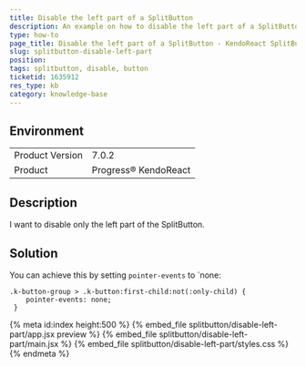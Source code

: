 ```yaml
---
title: Disable the left part of a SplitButton
description: An example on how to disable the left part of a SplitButton
type: how-to
page_title: Disable the left part of a SplitButton - KendoReact SplitButton
slug: splitbutton-disable-left-part
position:
tags: splitbutton, disable, button
ticketid: 1635912
res_type: kb
category: knowledge-base
---
```


## Environment
<table>
	<tbody>
		<tr>
			<td>Product Version</td>
			<td>7.0.2</td>
		</tr>
		<tr>
			<td>Product</td>
			<td>Progress® KendoReact</td>
		</tr>
	</tbody>
</table>

## Description
I want to disable only the left part of the SplitButton.

## Solution
You can achieve this by setting `pointer-events` to `none:

```
.k-button-group > .k-button:first-child:not(:only-child) {
    pointer-events: none;
 }
 ```

{% meta id:index height:500 %}
{% embed_file splitbutton/disable-left-part/app.jsx preview %}
{% embed_file splitbutton/disable-left-part/main.jsx %}
{% embed_file splitbutton/disable-left-part/styles.css  %}
{% endmeta %}